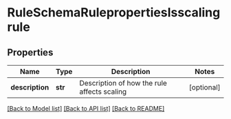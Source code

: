 # RuleSchemaRulepropertiesIsscalingrule

## Properties
Name | Type | Description | Notes
------------ | ------------- | ------------- | -------------
**description** | **str** | Description of how the rule affects scaling | [optional] 

[[Back to Model list]](../README.md#documentation-for-models) [[Back to API list]](../README.md#documentation-for-api-endpoints) [[Back to README]](../README.md)


